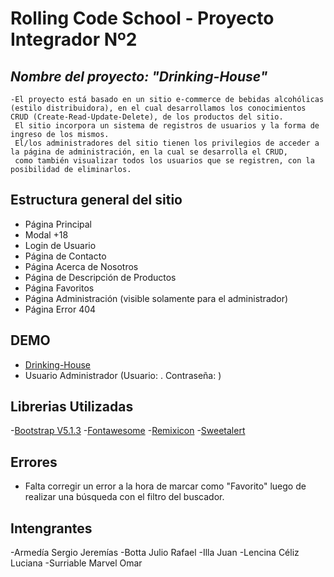 # **Rolling Code School - Proyecto Integrador Nº2**

## ***Nombre del proyecto: "Drinking-House"***
	-El proyecto está basado en un sitio e-commerce de bebidas alcohólicas (estilo distribuidora), en el cual desarrollamos los conocimientos CRUD (Create-Read-Update-Delete), de los productos del sitio. 
	 El sitio incorpora un sistema de registros de usuarios y la forma de ingreso de los mismos.
	 El/los administradores del sitio tienen los privilegios de acceder a la página de administración, en la cual se desarrolla el CRUD, 
	 como también visualizar todos los usuarios que se registren, con la posibilidad de eliminarlos.

## **Estructura general del sitio**
   - Página Principal
   - Modal +18
   - Login de Usuario
   - Página de Contacto
   - Página Acerca de Nosotros
   - Página de Descripción de Productos
   - Página Favoritos
   - Página Administración (visible solamente para el administrador)
   - Página Error 404

## **DEMO**
   - [Drinking-House]()
   - Usuario Administrador (Usuario: . Contraseña: )

## **Librerias Utilizadas**
   -[Bootstrap V5.1.3](https://getbootstrap.com/)
   -[Fontawesome](https://fontawesome.com/)
   -[Remixicon](https://remixicon.com/)
   -[Sweetalert](https://sweetalert2.github.io/)

## **Errores**
- Falta corregir un error a la hora de marcar como "Favorito" luego de realizar una búsqueda con el filtro del buscador.

## **Intengrantes**
   -Armedía Sergio Jeremías
   -Botta Julio Rafael
   -Illa Juan
   -Lencina Céliz Luciana
   -Surriable Marvel Omar
